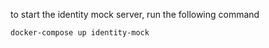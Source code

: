 to start the identity mock server, run the following command

```
docker-compose up identity-mock
```
